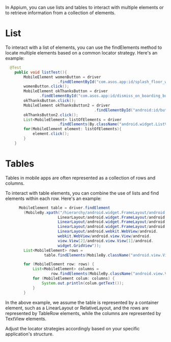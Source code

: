In Appium, you can use lists and tables to interact with multiple elements or to retrieve information from a collection of elements.

# List
To interact with a list of elements, you can use the findElements method to locate multiple elements based on a common locator strategy. 
Here's an example:
```Java
  @Test
    public void listTest(){
        MobileElement womenButton = driver
                       .findElementById("com.asos.app:id/splash_floor_women");
        womenButton.click();
        MobileElement okThanksButton = driver
               .findElementById("com.asos.app:id/dismiss_on_boarding_button");
        okThanksButton.click();
        MobileElement okThanksButton2 = driver
                                       .findElementById("android:id/button2");
        okThanksButton2.click();
        List<MobileElement> listOfElements = driver
                       .findElements(By.className("android.widget.ListView"));
        for(MobileElement element: listOfElements){
            element.click();
        }
    }
```

# Tables
Tables in mobile apps are often represented as a collection of rows and columns. 

To interact with table elements, you can combine the use of lists and find elements within each row. Here's an example:
```Java
      MobileElement table = driver.findElement
        (MobileBy.xpath("/hierarchy/android.widget.FrameLayout/android.widget.
                       LinearLayout/android.widget.FrameLayout/android.widget.
                       LinearLayout/android.widget.FrameLayout/android.widget.
                       LinearLayout/android.widget.FrameLayout/android.widget.
                       LinearLayout/android.webkit.WebView/android.
                       webkit.WebView/android.view.View/android.
                       view.View[2]/android.view.View[1]/android.
                       widget.GridView"));
        List<MobileElement> rows =
                 table.findElements(MobileBy.className("android.view.View"));

        for (MobileElement row: rows) {
            List<MobileElement> columns =
                    row.findElements(MobileBy.className("android.view.View"));
            for (MobileElement colum: columns) {
                System.out.println(colum.getText());
            }
        }
```
In the above example, we assume the table is represented by a container element, such as a LinearLayout or RelativeLayout, and the rows are represented by TableRow elements, while the columns are represented by TextView elements. 

Adjust the locator strategies accordingly based on your specific application's structure.
